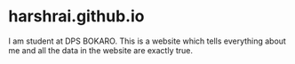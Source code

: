 # harshrai.github.io
I am student at DPS BOKARO.
This is a website which tells everything about me and 
all the data in the website are exactly true.

